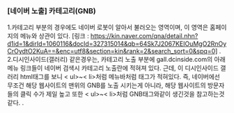 ### [네이버 노출] 카테고리(GNB)

1.카테고리 부분의 경우에도 네이버 로봇이 알아서 불러오는 영역이며, 이 영역은 홈페이지의 메뉴와 상관이 있다.
    [링크 : https://kin.naver.com/qna/detail.nhn?d1id=1&dirId=1060116&docId=327315014&qb=64Sk7J2067KEIOuMgO2RnOyCrOydtO2KuA==&enc=utf8&section=kin&rank=2&search_sort=0&spq=0]
.
2.디시인사이드(갤러리) 같은경우는, 카테고리 노출 부분에 gall.dcinside.com의 아래 메뉴 링크들이 네이버 검색시 카테고리 노출란에 적혀져
    있다. 근데, 이 디시인사이드 갤러리 html태그를 보니 < ul>~< li>처럼 메뉴바처럼 태그가 적혀있다. 즉, 네이버에선
    무조건 해당 웹사이트의 맨위의 GNB를 노출 시키는게 아니라, 해당 웹사이트의 방문자들의 클릭 수가 제일 높고 또한 < ul>~< li>처럼
    GNB태그와같이 생긴것을 참고하는것 같다.
.    

